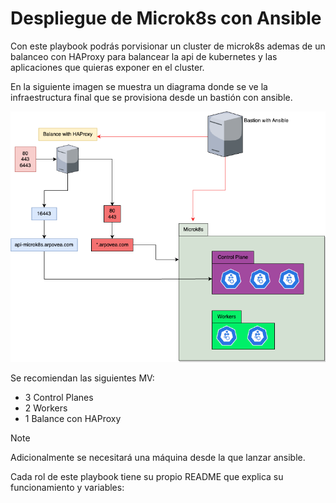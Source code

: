 # Despliegue de Microk8s con Ansible

Con este playbook podrás porvisionar un cluster de microk8s ademas de un balanceo con HAProxy para balancear la api de kubernetes y las aplicaciones que quieras exponer en el cluster.

En la siguiente imagen se muestra un diagrama donde se ve la infraestructura final que se provisiona desde un bastión con ansible.

![Diagrama](img/microk8s_ansible.png)

Se recomiendan las siguientes MV:

- 3 Control Planes
- 2 Workers
- 1 Balance con HAProxy

> [!NOTE]
> Adicionalmente se necesitará una máquina desde la que lanzar ansible.

Cada rol de este playbook tiene su propio README que explica su funcionamiento y variables:
